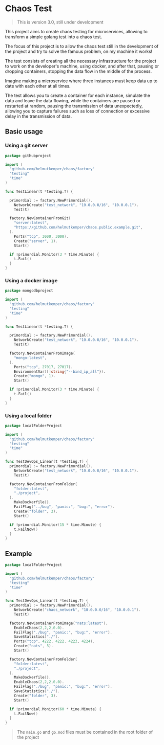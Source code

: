 # Chaos Test

> This is version 3.0, still under development

This project aims to create chaos testing for microservices, allowing to transform a simple golang test into a chaos 
test.

The focus of this project is to allow the chaos test still in the development of the project and try to solve the 
famous problem, on my machine it works!

The test consists of creating all the necessary infrastructure for the project to work on the developer's machine, 
using docker, and after that, pausing or dropping containers, stopping the data flow in the middle of the process.

Imagine making a microservice where three instances must keep data up to date with each other at all times.

The test allows you to create a container for each instance, simulate the data and leave the data flowing, while the 
containers are paused or restarted at random, pausing the transmission of data unexpectedly, allowing you to capture 
failures such as loss of connection or excessive delay in the transmission of data.


## Basic usage

### Using a git server

```go
package githubproject

import (
  "github.com/helmutkemper/chaos/factory"
  "testing"
  "time"
)

func TestLinear(t *testing.T) {

  primordial := factory.NewPrimordial().
    NetworkCreate("test_network", "10.0.0.0/16", "10.0.0.1").
    Test(t)

  factory.NewContainerFromGit(
    "server:latest",
    "https://github.com/helmutkemper/chaos.public.example.git",
  ).
    Ports("tcp", 3000, 3000).
    Create("server", 1).
    Start()

  if !primordial.Monitor(3 * time.Minute) {
    t.Fail()
  }
}
```

### Using a docker image

```go
package mongodbproject

import (
  "github.com/helmutkemper/chaos/factory"
  "testing"
  "time"
)

func TestLinear(t *testing.T) {

  primordial := factory.NewPrimordial().
    NetworkCreate("test_network", "10.0.0.0/16", "10.0.0.1").
    Test(t)

  factory.NewContainerFromImage(
    "mongo:latest",
  ).
    Ports("tcp", 27017, 27017).
    EnvironmentVar([]string{"--bind_ip_all"}).
    Create("mongo", 1).
    Start()

  if !primordial.Monitor(3 * time.Minute) {
    t.Fail()
  }
}
```

### Using a local folder

```go
package localFolderProject

import (
  "github.com/helmutkemper/chaos/factory"
  "testing"
  "time"
)

func TestDevOps_Linear(t *testing.T) {
  primordial := factory.NewPrimordial().
    NetworkCreate("test_network", "10.0.0.0/16", "10.0.0.1").
    Test(t)

  factory.NewContainerFromFolder(
    "folder:latest",
    "./project",
  ).
    MakeDockerfile().
    FailFlag("../bug", "panic:", "bug:", "error").
    Create("folder", 3).
    Start()

  if !primordial.Monitor(15 * time.Minute) {
    t.FailNow()
  }
}
```

## Example

```go
package localFolderProject

import (
  "github.com/helmutkemper/chaos/factory"
  "testing"
  "time"
)

func TestDevOps_Linear(t *testing.T) {
  primordial := factory.NewPrimordial().
    NetworkCreate("chaos_network", "10.0.0.0/16", "10.0.0.1").
    Test(t)

  factory.NewContainerFromImage("nats:latest").
    EnableChaos(2,2,2,0.0).
    FailFlag("./bug", "panic:", "bug:", "error").
    SaveStatistics("./").
    Ports("tcp", 4222, 4222, 4223, 4224).
    Create("nats", 3).
    Start()

  factory.NewContainerFromFolder(
    "folder:latest",
    "./project",
  ).
    MakeDockerfile().
    EnableChaos(2,2,2,0.0).
    FailFlag("./bug", "panic:", "bug:", "error").
    SaveStatistics("./").
    Create("folder", 3).
    Start()

  if !primordial.Monitor(60 * time.Minute) {
    t.FailNow()
  }
}
```

> The `main.go` and `go.mod` files must be contained in the root folder of the project
